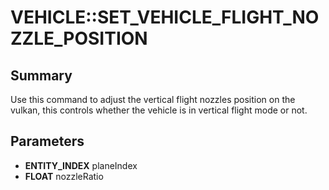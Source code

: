 # VEHICLE::SET_VEHICLE_FLIGHT_NOZZLE_POSITION

## Summary
Use this command to adjust the vertical flight nozzles position on the vulkan, this controls whether the vehicle is in vertical flight mode or not.

## Parameters
* **ENTITY_INDEX** planeIndex
* **FLOAT** nozzleRatio